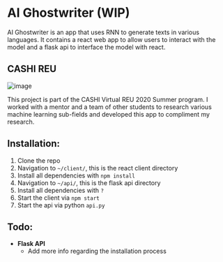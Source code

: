 # **AI Ghostwriter** (WIP)
AI Ghostwriter is an app that uses RNN to generate texts in various languages. It contains a react web app to allow users to interact with the model and a flask api to interface the model with react.

## CASHI REU
![image](https://cahsi.utep.edu/wp-content/uploads/cahsinameincludes_logo.png)

This project is part of the CASHI Virtual REU 2020 Summer program. I worked with a mentor and a team of other students to research various machine learning sub-fields and developed this app to compliment my research.

## Installation:
1. Clone the repo
2. Navigation to `~/client/`, this is the react client directory
3. Install all dependencies with `npm install`
4. Navigation to `~/api/`, this is the flask api directory
5. Install all dependencies with `?`
6. Start the client via `npm start`
7. Start the api via python `api.py`

## Todo:
* **Flask API**
  * Add more info regarding the installation process

